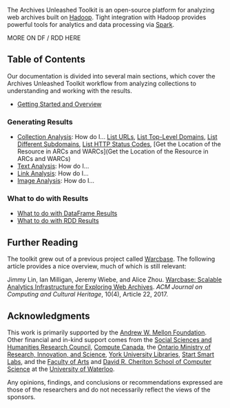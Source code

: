 The Archives Unleashed Toolkit is an open-source platform for analyzing web archives built on [Hadoop](https://hadoop.apache.org/). Tight integration with Hadoop provides powerful tools for analytics and data processing via [Spark](http://spark.apache.org/).

MORE ON DF / RDD HERE

## Table of Contents

Our documentation is divided into several main sections, which cover the Archives Unleashed Toolkit workflow from analyzing collections to understanding and working with the results.

- [Getting Started and Overview](https://github.com/archivesunleashed/aut-docs-new/blob/master/current/index.md)

### Generating Results
- [Collection Analysis](https://github.com/archivesunleashed/aut-docs-new/blob/master/current/index.md): How do I... [List URLs](https://github.com/archivesunleashed/aut-docs-new/blob/master/current/collection-analysis.md#List-URLs), [List Top-Level Domains](https://github.com/archivesunleashed/aut-docs-new/blob/master/current/collection-analysis.md#List-Top-Level-Domains), [List Different Subdomains](https://github.com/archivesunleashed/aut-docs-new/blob/master/current/collection-analysis.md#List-Different-Subdomains), [List HTTP Status Codes](https://github.com/archivesunleashed/aut-docs-new/blob/master/current/collection-analysis.md#List-HTTP-Status-Codes), [Get the Location of the Resource in ARCs and WARCs](Get the Location of the Resource in ARCs and WARCs)
- [Text Analysis](https://github.com/archivesunleashed/aut-docs-new/blob/master/current/text-analysis.md): How do I... 
- [Link Analysis](https://github.com/archivesunleashed/aut-docs-new/blob/master/current/link-analysis.md): How do I...
- [Image Analysis](https://github.com/archivesunleashed/aut-docs-new/blob/master/current/image-analysis.md): How do I...

### What to do with Results
- [What to do with DataFrame Results](https://github.com/archivesunleashed/aut-docs-new/blob/master/current/df-results.md)
- [What to do with RDD Results](https://github.com/archivesunleashed/aut-docs-new/blob/master/current/rdd-results.md)

## Further Reading

The toolkit grew out of a previous project called [Warcbase](https://github.com/lintool/warcbase). The following article provides a nice overview, much of which is still relevant:

Jimmy Lin, Ian Milligan, Jeremy Wiebe, and Alice Zhou. [Warcbase: Scalable Analytics Infrastructure for Exploring Web Archives](https://dl.acm.org/authorize.cfm?key=N46731). *ACM Journal on Computing and Cultural Heritage*, 10(4), Article 22, 2017.

## Acknowledgments

This work is primarily supported by the [Andrew W. Mellon Foundation](https://mellon.org/). Other financial and in-kind support comes from the [Social Sciences and Humanities Research Council](http://www.sshrc-crsh.gc.ca/), [Compute Canada](https://www.computecanada.ca/), the [Ontario Ministry of Research, Innovation, and Science](https://www.ontario.ca/page/ministry-research-innovation-and-science), [York University Libraries](https://www.library.yorku.ca/web/), [Start Smart Labs](http://www.startsmartlabs.com/), and the [Faculty of Arts](https://uwaterloo.ca/arts/) and [David R. Cheriton School of Computer Science](https://cs.uwaterloo.ca/) at the [University of Waterloo](https://uwaterloo.ca/).

Any opinions, findings, and conclusions or recommendations expressed are those of the researchers and do not necessarily reflect the views of the sponsors.